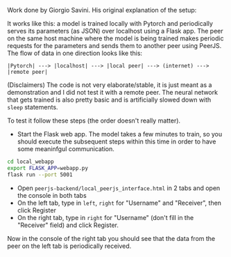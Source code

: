 Work done by Giorgio Savini. His original explanation of the setup:

It works like this: a model is trained locally with Pytorch and periodically serves its parameters (as JSON) over localhost using a Flask app. The peer on the same host machine where the model is being trained makes periodic requests for the parameters and sends them to another peer using PeerJS.
The flow of data in one direction looks like this:
```
|Pytorch| ---> |localhost| ---> |local peer| ---> (internet) ---> |remote peer|
```

(Disclaimers) The code is not very elaborate/stable, it is just meant as a demonstration and I did not test it with a remote peer. The neural network that gets trained is also pretty basic and is artificially slowed down with `sleep` statements.

To test it follow these steps (the order doesn't really matter).
- Start the Flask web app. The model takes a few minutes to train, so you should execute the subsequent steps within this time in order to have some meaninfgul communication.
```bash
cd local_webapp
export FLASK_APP=webapp.py
flask run --port 5001
```
- Open `peerjs-backend/local_peerjs_interface.html` in 2 tabs and open the console in both tabs
- On the left tab, type in `left`, `right` for "Username" and "Receiver", then click Register
- On the right tab, type in `right` for "Username" (don't fill in the "Receiver" field) and click Register.

Now in the console of the right tab you should see that the data from the peer on the left tab is periodically received.